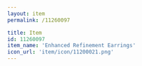 ```yaml
---
layout: item
permalink: /11260097

title: Item
id: 11260097
item_name: 'Enhanced Refinement Earrings'
icon_url: 'item/icon/11200021.png'
---
```

